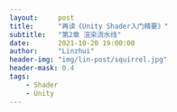 ```yaml
---
layout:     post
title:      "再读《Unity Shader入门精要》"
subtitle:   "第2章 渲染流水线"
date:       2021-10-20 19:00:00
author:     "Linzhui"
header-img: "img/lin-post/squirrel.jpg"
header-mask: 0.4
tags:
    - Shader
    - Unity
---
```



